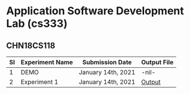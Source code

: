 # Application Software Development Lab (cs333)

## CHN18CS118

| SI  | Experiment Name | Submission Date    | Output File                                                                       |
| --- | --------------- | ------------------ | --------------------------------------------------------------------------------- |
| 1   | DEMO            | January 14th, 2021 | -nil-                                                                             |
| 2   | Experiment 1    | January 14th, 2021 | [Output](https://github.com/ceccs18c59/cs331/blob/main/Experiment%202/report.pdf) |
